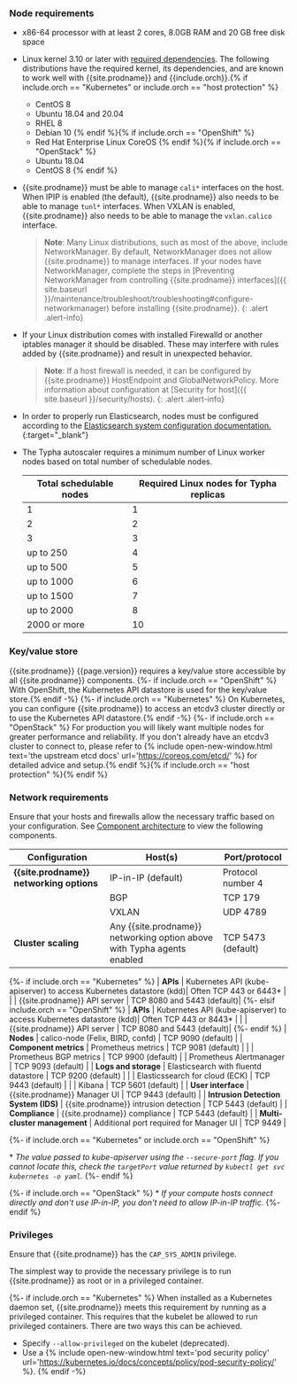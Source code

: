 ### Node requirements

- x86-64 processor with at least 2 cores, 8.0GB RAM and 20 GB free disk space

- Linux kernel 3.10 or later with [required dependencies](#kernel-dependencies).
  The following distributions have the required kernel, its dependencies, and are
  known to work well with {{site.prodname}} and {{include.orch}}.{% if include.orch == "Kubernetes" or include.orch == "host protection" %}
  - CentOS 8
  - Ubuntu 18.04 and 20.04
  - RHEL 8
  - Debian 10
  {% endif %}{% if include.orch == "OpenShift" %}
  - Red Hat Enterprise Linux CoreOS
  {% endif %}{% if include.orch == "OpenStack" %}
  - Ubuntu 18.04
  - CentOS 8
  {% endif %}

- {{site.prodname}} must be able to manage `cali*` interfaces on the host. When IPIP is
  enabled (the default), {{site.prodname}} also needs to be able to manage `tunl*` interfaces.
  When VXLAN is enabled, {{site.prodname}} also needs to be able to manage the `vxlan.calico` interface.

  > **Note**: Many Linux distributions, such as most of the above, include NetworkManager.
  > By default, NetworkManager does not allow {{site.prodname}} to manage interfaces.
  > If your nodes have NetworkManager, complete the steps in
  > [Preventing NetworkManager from controlling {{site.prodname}} interfaces]({{ site.baseurl }}/maintenance/troubleshoot/troubleshooting#configure-networkmanager)
  > before installing {{site.prodname}}.
  {: .alert .alert-info}
  
- If your Linux distribution comes with installed Firewalld or another iptables manager it should be disabled. 
  These may interfere with rules added by {{site.prodname}} and result in unexpected behavior.
  
  > **Note**: 
  > If a host firewall is needed, it can be configured by {{site.prodname}} HostEndpoint and GlobalNetworkPolicy.
  > More information about configuration at [Security for host]({{ site.baseurl }}/security/hosts).
  {: .alert .alert-info}

- In order to properly run Elasticsearch, nodes must be configured according to the
  [Elasticsearch system configuration documentation.](https://www.elastic.co/guide/en/elasticsearch/reference/current/system-config.html){:target="_blank"}

- The Typha autoscaler requires a minimum number of Linux worker nodes based on total number of schedulable nodes.

  | Total schedulable nodes | Required Linux nodes for Typha replicas |
  |-------------------------|-----------------------------------------|
  | 1                       | 1
  | 2                       | 2
  | 3                       | 3
  | up to 250               | 4
  | up to 500               | 5
  | up to 1000              | 6
  | up to 1500              | 7
  | up to 2000              | 8
  | 2000 or more            | 10

### Key/value store

{{site.prodname}} {{page.version}} requires a key/value store accessible by all
{{site.prodname}} components.
{%- if include.orch == "OpenShift" %}
With OpenShift, the Kubernetes API datastore is used for the key/value store.{% endif -%}
{%- if include.orch == "Kubernetes" %}
On Kubernetes, you can configure {{site.prodname}} to access an etcdv3 cluster directly or to
use the Kubernetes API datastore.{% endif -%}
{%- if include.orch == "OpenStack" %}
For production you will likely want multiple
nodes for greater performance and reliability.  If you don't already have an
etcdv3 cluster to connect to, please refer to {% include open-new-window.html text='the upstream etcd
docs' url='https://coreos.com/etcd/' %} for detailed advice and setup.{% endif %}{% if include.orch == "host protection" %}{% endif %}

### Network requirements

Ensure that your hosts and firewalls allow the necessary traffic based on your configuration. See [Component architecture]({{site.baseurl}}/reference/architecture/overview) to view the following components. 

| Configuration                        | Host(s)                                                      | Port/protocol                     |
| ------------------------------------ | ------------------------------------------------------------ | --------------------------------- |
| **{{site.prodname}} networking options** | IP-in-IP (default)                                       | Protocol number 4                 |
|                                      | BGP                                                          | TCP 179                           |
|                                      | VXLAN                                                        | UDP 4789                          |
| **Cluster scaling**                  | Any {{site.prodname}} networking option above with Typha agents enabled | TCP 5473 (default)     |
{%- if include.orch == "Kubernetes" %} 
| **APIs**                             | Kubernetes API (kube-apiserver) to access Kubernetes datastore (kdd)| Often TCP 443 or 6443\*    |
|                                      | {{site.prodname}} API server                                        | TCP 8080 and 5443 (default)|
{%- elsif include.orch == "OpenShift" %}
| **APIs**                             | Kubernetes API (kube-apiserver) to access Kubernetes datastore (kdd)| Often TCP 443 or 8443\*    |
|                                      | {{site.prodname}} API server                                        | TCP 8080 and 5443 (default)|
{%- endif %}
| **Nodes**                            | calico-node (Felix, BIRD, confd)                                    | TCP 9090 (default)         |
| **Component metrics**                | Prometheus metrics                                                  | TCP 9081 (default)         |
|                                      | Prometheus BGP metrics                                              | TCP 9900 (default)
|                                      | Prometheus Alertmanager                                             | TCP 9093 (default)         |
| **Logs and storage**                 | Elasticsearch with fluentd datastore                                | TCP 9200 (default)         |
|                                      | Elasticssearch for cloud (ECK)                                      | TCP 9443 (default)         |
|                                      | Kibana                                                              | TCP 5601 (default)         |
| **User interface**                   | {{site.prodname}} Manager UI                                        | TCP 9443 (default)         |
| **Intrusion Detection System (IDS)** | {{site.prodname}} intrusion detection                               | TCP 5443 (default)         |
| **Compliance**                       | {{site.prodname}} compliance                                        | TCP 5443 (default)         |
| **Multi-cluster management**         | Additional port required for Manager UI                             | TCP 9449                   |

{%- if include.orch == "Kubernetes" or include.orch == "OpenShift" %}

\* _The value passed to kube-apiserver using the `--secure-port` flag. If you cannot locate this, check the `targetPort` value returned by `kubectl get svc kubernetes -o yaml`._
{%- endif %}

{%- if include.orch == "OpenStack" %}
\* _If your compute hosts connect directly and don't use IP-in-IP, you don't need to allow IP-in-IP traffic._
{%- endif %}

### Privileges

Ensure that {{site.prodname}} has the `CAP_SYS_ADMIN` privilege.

The simplest way to provide the necessary privilege is to run {{site.prodname}} as root or in a privileged container.

{%- if include.orch == "Kubernetes" %}
When installed as a Kubernetes daemon set, {{site.prodname}} meets this requirement by running as a
privileged container. This requires that the kubelet be allowed to run privileged
containers. There are two ways this can be achieved.

- Specify `--allow-privileged` on the kubelet (deprecated).
- Use a {% include open-new-window.html text='pod security policy' url='https://kubernetes.io/docs/concepts/policy/pod-security-policy/' %}.
{% endif -%}

